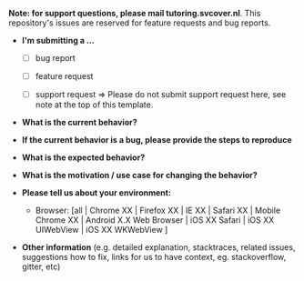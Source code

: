 **Note: for support questions, please mail tutoring.svcover.nl**. This repository's
issues are reserved for feature requests and bug reports.

* **I'm submitting a ...**
  - [ ] bug report
  - [ ] feature request
  - [ ] support request => Please do not submit support request here, see note
    at the top of this template.


* **What is the current behavior?**



* **If the current behavior is a bug, please provide the steps to reproduce**



* **What is the expected behavior?**



* **What is the motivation / use case for changing the behavior?**



* **Please tell us about your environment:**

  - Browser: [all | Chrome XX | Firefox XX | IE XX | Safari XX | Mobile Chrome
    XX | Android X.X Web Browser | iOS XX Safari | iOS XX UIWebView | iOS XX
WKWebView ]


* **Other information** (e.g. detailed explanation, stacktraces, related issues,
  suggestions how to fix, links for us to have context, eg. stackoverflow,
gitter, etc)
